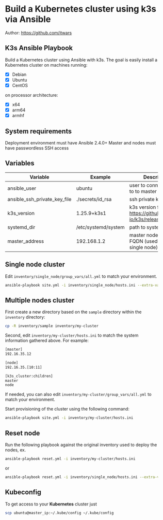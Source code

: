 # Build a Kubernetes cluster using k3s via Ansible

Author: <https://github.com/itwars>

## K3s Ansible Playbook

Build a Kubernetes cluster using Ansible with k3s. The goal is easily install a Kubernetes cluster on machines running:

- [X] Debian
- [X] Ubuntu
- [X] CentOS

on processor architecture:

- [X] x64
- [X] arm64
- [X] armhf

## System requirements

Deployment environment must have Ansible 2.4.0+
Master and nodes must have passwordless SSH access

## Variables

|Variable|Example|Description|
|--|--|--|
|ansible_user|ubuntu|user to connect via ssh to to master|
|ansible_ssh_private_key_file|./secrets/id_rsa|ssh private key file|
|k3s_version|1.25.9+k3s1|k3s version from https://github.com/k3s-io/k3s/releases|
|systemd_dir|/etc/systemd/system|path to systemd|
|master_address|192.168.1.2|master node address or FQDN (used only for single node)|

## Single node cluster

Edit `inventory/single_node/group_vars/all.yml` to match your environment.

```bash
ansible-playbook site.yml -i inventory/single_node/hosts.ini --extra-vars "master_address=192.168.1.2"
```

## Multiple nodes cluster

First create a new directory based on the `sample` directory within the `inventory` directory:

```bash
cp -R inventory/sample inventory/my-cluster
```

Second, edit `inventory/my-cluster/hosts.ini` to match the system information gathered above. For example:

```bash
[master]
192.16.35.12

[node]
192.16.35.[10:11]

[k3s_cluster:children]
master
node
```

If needed, you can also edit `inventory/my-cluster/group_vars/all.yml` to match your environment.

Start provisioning of the cluster using the following command:

```bash
ansible-playbook site.yml -i inventory/my-cluster/hosts.ini
```

## Reset node

Run the following playbook against the original inventory used to deploy the nodes, ex.

```bash
ansible-playbook reset.yml -i inventory/my-cluster/hosts.ini
```

or

```bash
ansible-playbook reset.yml -i inventory/single_node/hosts.ini --extra-vars "master_address=192.168.1.2"
```

## Kubeconfig

To get access to your **Kubernetes** cluster just

```bash
scp ubuntu@master_ip:~/.kube/config ~/.kube/config
```
